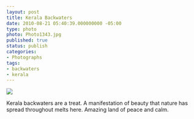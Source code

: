 ```yaml
---
layout: post
title: Kerala Backwaters
date: 2010-08-21 05:40:39.000000000 -05:00
type: photo
photo: Photo1343.jpg
published: true
status: publish
categories:
- Photographs
tags:
- backwaters
- kerala
---
```

<p><img src="{{ site.url }}/assets/images/Photo1343.jpg" /></p>
Kerala backwaters are a treat. A manifestation of beauty that nature has spread throughout melts here. Amazing land of 
peace and calm.
